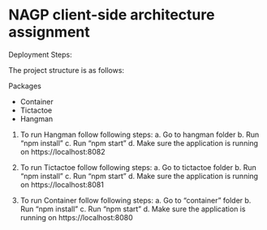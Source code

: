 # NAGP client-side architecture assignment

Deployment Steps:

The project structure is as follows:

Packages

-	Container
-	Tictactoe
-	Hangman

1.	To run Hangman follow following steps:
a.	Go to hangman folder
b.	Run “npm install”
c.	Run “npm start”
d.	Make sure the application is running on https://localhost:8082

2.	To run Tictactoe follow following steps:
a.	Go to tictactoe folder
b.	Run “npm install”
c.	Run “npm start”
d.	Make sure the application is running on https://localhost:8081

3.	To run Container follow following steps:
a.	Go to “container” folder
b.	Run “npm install”
c.	Run “npm start”
d.	Make sure the application is running on https://localhost:8080 
 

